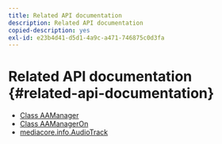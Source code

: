 ```yaml
---
title: Related API documentation
description: Related API documentation
copied-description: yes
exl-id: e23b4d41-d5d1-4a9c-a471-746875c0d3fa
---
```

# Related API documentation {#related-api-documentation}

* [Class AAManager](https://help.adobe.com/en_US/primetime/api/reference_implementation/android/javadoc/com/adobe/primetime/reference/manager/AdsManager.html)
* [Class AAManagerOn](https://help.adobe.com/en_US/primetime/api/reference_implementation/android/javadoc/com/adobe/primetime/reference/manager/AAManagerOn.html)
* [mediacore.info.AudioTrack](https://help.adobe.com/en_US/primetime/api/psdk/javadoc/com/adobe/mediacore/info/AudioTrack.html)
